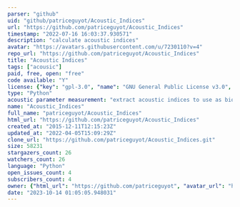 ```yaml
---
parser: "github"
uid: "github/patriceguyot/Acoustic_Indices"
url: "https://github.com/patriceguyot/Acoustic_Indices"
timestamp: "2022-07-16 16:03:37.930571"
description: "calculate acoustic indices"
avatar: "https://avatars.githubusercontent.com/u/7230110?v=4"
repo_url: "https://github.com/patriceguyot/Acoustic_Indices"
title: "Acoustic Indices"
tags: ["acousic"]
paid, free, open: "free"
code available: "Y"
license: {"key": "gpl-3.0", "name": "GNU General Public License v3.0", "spdx_id": "GPL-3.0", "url": "https://api.github.com/licenses/gpl-3.0", "node_id": "MDc6TGljZW5zZTk="}
type: "Python"
acoustic parameter measurement: "extract acoustic indices to use as biodiversity proxy"
name: "Acoustic_Indices"
full_name: "patriceguyot/Acoustic_Indices"
html_url: "https://github.com/patriceguyot/Acoustic_Indices"
created_at: "2015-12-11T12:15:23Z"
updated_at: "2022-04-05T15:09:29Z"
clone_url: "https://github.com/patriceguyot/Acoustic_Indices.git"
size: 58231
stargazers_count: 26
watchers_count: 26
language: "Python"
open_issues_count: 4
subscribers_count: 4
owner: {"html_url": "https://github.com/patriceguyot", "avatar_url": "https://avatars.githubusercontent.com/u/7230110?v=4", "login": "patriceguyot", "type": "User"}
date: "2023-10-14 01:05:05.948031"
---
```

